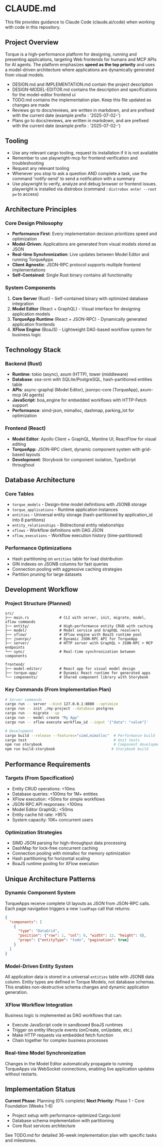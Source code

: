 # CLAUDE.md

This file provides guidance to Claude Code (claude.ai/code) when working with code in this repository.

## Project Overview

Torque is a high-performance platform for designing, running and presenting applications, targeting Web frontends for humans and MCP APIs for AI agents. The platform emphasizes **speed as the top priority** and uses a model-driven architecture where applications are dynamically generated from visual models.

 - DESIGN.md and IMPLEMENTATION.md contain the project description 
 - DESIGN-MODEL-EDITOR.md contains the description and specifications for the model-editor frontend ui
 - TODO.md contains the implementation plan. Keep this file updated as changes are made
 - Reviews go to docs/reviews, are written in markdown, and are prefixed with the current date (example prefix : '2025-07-02-')
 - Plans go to docs/reviews, are written in markdown, and are prefixed with the current date (example prefix : '2025-07-02-')

## Tooling

 - Use any relevant cargo tooling, request its installation if it is not available
 - Remember to use playwright-mcp for frontend verification and troubleshooting
 - Request any relevant tooling
 - Whenever you stop to ask a question AND complete a task, use the command 'notify-send' to send a notification with a summary
 - Use playwright to verify, analyze and debug browser or frontend issues. playwright is installed via distrobox (command : `distrobox enter --root pw` to access)

## Architecture Principles

### Core Design Philosophy
- **Performance First**: Every implementation decision prioritizes speed and optimization
- **Model-Driven**: Applications are generated from visual models stored as JSON
- **Real-time Synchronization**: Live updates between Model Editor and running TorqueApps
- **Client Agnostic**: JSON-RPC protocol supports multiple frontend implementations
- **Self-Contained**: Single Rust binary contains all functionality

### System Components
1. **Core Server** (Rust) - Self-contained binary with optimized database integration
2. **Model Editor** (React + GraphQL) - Visual interface for designing application models  
3. **TorqueApp Runtime** (React + JSON-RPC) - Dynamically generated application frontends
4. **XFlow Engine** (BoaJS) - Lightweight DAG-based workflow system for business logic

## Technology Stack

### Backend (Rust)
- **Runtime**: tokio (async), axum (HTTP), tower (middleware)
- **Database**: sea-orm with SQLite/PostgreSQL, hash-partitioned entities table
- **APIs**: async-graphql (Model Editor), jsonrpc-core (TorqueApp), axum-mcp (AI agents)
- **JavaScript**: boa_engine for embedded workflows with HTTP-Fetch support
- **Performance**: simd-json, mimalloc, dashmap, parking_lot for optimization

### Frontend (React)
- **Model Editor**: Apollo Client + GraphQL, Mantine UI, ReactFlow for visual editing
- **TorqueApp**: JSON-RPC client, dynamic component system with grid-based layouts
- **Development**: Storybook for component isolation, TypeScript throughout

## Database Architecture

### Core Tables
- `torque_models` - Design-time model definitions with JSONB storage
- `torque_applications` - Runtime application instances 
- `entities` - Universal entity storage (hash-partitioned by application_id into 8 partitions)
- `entity_relationships` - Bidirectional entity relationships
- `xflows` - Workflow definitions with DAG JSON
- `xflow_executions` - Workflow execution history (time-partitioned)

### Performance Optimizations
- Hash partitioning on `entities` table for load distribution
- GIN indexes on JSONB columns for fast queries
- Connection pooling with aggressive caching strategies
- Partition pruning for large datasets

## Development Workflow

### Project Structure (Planned)
```
src/
├── main.rs              # CLI with server, init, migrate, model, xflow commands
├── entity/              # High-performance entity CRUD with caching
├── model/               # Model service and GraphQL resolvers
├── xflow/               # XFlow engine with BoaJS runtime pool
├── jsonrpc/             # Dynamic JSON-RPC API for TorqueApp
├── server/              # HTTP server with GraphQL + JSON-RPC + MCP endpoints
└── sync/                # Real-time synchronization between components

frontend/
├── model-editor/        # React app for visual model design
├── torque-app/          # Dynamic React runtime for generated apps
└── components/          # Shared component library with Storybook
```

### Key Commands (From Implementation Plan)
```bash
# Server commands
cargo run -- server --bind 127.0.0.1:8080 --optimize
cargo run -- init ./my-project --database postgres
cargo run -- migrate --up
cargo run -- model create "My App"
cargo run -- xflow execute workflow_id --input '{"data": "value"}'

# Development
cargo build --release --features="simd,mimalloc"  # Performance build
cargo test                                        # Unit tests
npm run storybook                                 # Component development
npm run build-storybook                          # Storybook build
```

## Performance Requirements

### Targets (From Specification)
- Entity CRUD operations: <10ms
- Database queries: <100ms for 1M+ entities  
- XFlow execution: <50ms for simple workflows
- JSON-RPC API responses: <100ms
- Model Editor GraphQL: <50ms
- Entity cache hit rate: >95%
- System capacity: 10K+ concurrent users

### Optimization Strategies
- SIMD JSON parsing for high-throughput data processing
- DashMap for lock-free concurrent caching
- Connection pooling with mimalloc for memory optimization
- Hash partitioning for horizontal scaling
- BoaJS runtime pooling for XFlow execution

## Unique Architecture Patterns

### Dynamic Component System
TorqueApps receive complete UI layouts as JSON from JSON-RPC calls. Each page navigation triggers a new `loadPage` call that returns:
```json
{
  "components": [
    {
      "type": "DataGrid", 
      "position": {"row": 1, "col": 0, "width": 12, "height": 8},
      "props": {"entityType": "todo", "pagination": true}
    }
  ]
}
```

### Model-Driven Entity System
All application data is stored in a universal `entities` table with JSONB data column. Entity types are defined in Torque Models, not database schemas. This enables non-destructive schema changes and dynamic application generation.

### XFlow Workflow Integration
Business logic is implemented as DAG workflows that can:
- Execute JavaScript code in sandboxed BoaJS runtimes
- Trigger on entity lifecycle events (onCreate, onUpdate, etc.)
- Make HTTP requests via embedded fetch function
- Chain together for complex business processes

### Real-time Model Synchronization
Changes in the Model Editor automatically propagate to running TorqueApps via WebSocket connections, enabling live application updates without restarts.

## Implementation Status

**Current Phase**: Planning (0% complete)
**Next Priority**: Phase 1 - Core Foundation (Weeks 1-6)
- Project setup with performance-optimized Cargo.toml
- Database schema implementation with partitioning
- Core Rust services architecture

See TODO.md for detailed 36-week implementation plan with specific tasks and milestones.
